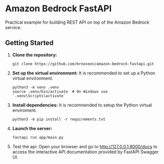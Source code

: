 # Amazon Bedrock FastAPI

Practical example for building REST API on top of the Amazon Bedrock service.

## Getting Started

1. **Clone the repository:**
    ```
    git clone https://github.com/mrnexeon/amazon-bedrock-fastapi.git
    ```
2. **Set up the virtual environment:**
    It is recommended to set up a Python virtual environment.
    ```
    python3 -m venv .venv
    source .venv/bin/activate  # On Windows use `.venv\Scripts\activate`
    ```

3. **Install dependencies:**
    It is recommended to setup the Python virtual enviroment.
    ```
    python3 -m pip install -r requirements.txt
    ```

3. **Launch the server:**
    ```
    fastapi run app/main.py
    ```

4. Test the api:
    Open your browser and go to http://127.0.0.1:8000/docs to access the interactive API documentation provided by FastAPI Swagger UI.